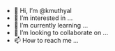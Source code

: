 - 👋 Hi, I’m @kmuthyal
- 👀 I’m interested in ...
- 🌱 I’m currently learning ...
- 💞️ I’m looking to collaborate on ...
- 📫 How to reach me ...

<!---
kmuthyal/kmuthyal is a ✨ special ✨ repository because its `README.md` (this file) appears on your GitHub profile.
You can click the Preview link to take a look at your changes.
--->
